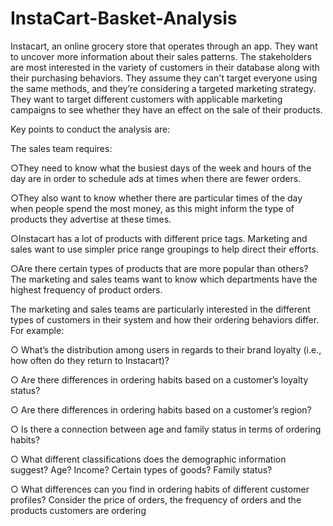 # InstaCart-Basket-Analysis

Instacart, an online grocery store that operates through an app. They
want to uncover more information about their sales patterns. The stakeholders are most 
interested in the variety of customers in their database along with their purchasing behaviors. 
They assume they can't target everyone using the
same methods, and they’re considering a targeted marketing strategy. They want to target
different customers with applicable marketing campaigns to see whether they have an effect
on the sale of their products. 

Key points to conduct the analysis are:

 The sales team requires:

○They need to know what the busiest days of the week and hours of the
day are in order to schedule ads at times when there are fewer orders.

○They also want to know whether there are particular times of the day when people
spend the most money, as this might inform the type of products they advertise at
these times.

○Instacart has a lot of products with different price tags. Marketing and sales want to
use simpler price range groupings to help direct their efforts.

○Are there certain types of products that are more popular than others? The marketing
and sales teams want to know which departments have the highest frequency of
product orders.


The marketing and sales teams are particularly interested in the different types of
customers in their system and how their ordering behaviors differ. For example:


○ What’s the distribution among users in regards to their brand loyalty (i.e., how
  often do they return to Instacart)?


○ Are there differences in ordering habits based on a customer’s loyalty status?


○ Are there differences in ordering habits based on a customer’s region?


○ Is there a connection between age and family status in terms of ordering habits?


○ What different classifications does the demographic information suggest?
  Age? Income? Certain types of goods? Family status?


○ What differences can you find in ordering habits of different customer
  profiles? Consider the price of orders, the frequency of orders and the products
  customers are ordering
